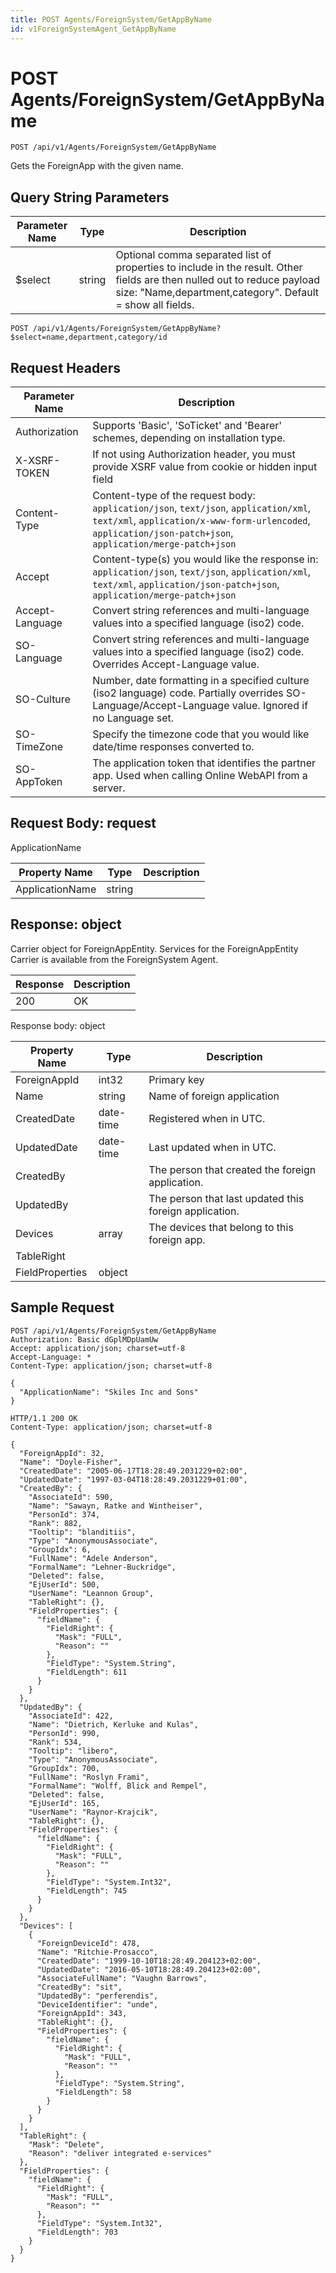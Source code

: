 ```yaml
---
title: POST Agents/ForeignSystem/GetAppByName
id: v1ForeignSystemAgent_GetAppByName
---
```


# POST Agents/ForeignSystem/GetAppByName

```http
POST /api/v1/Agents/ForeignSystem/GetAppByName
```

Gets the ForeignApp with the given name.







## Query String Parameters

| Parameter Name | Type |  Description |
|----------------|------|--------------|
| $select | string |  Optional comma separated list of properties to include in the result. Other fields are then nulled out to reduce payload size: "Name,department,category". Default = show all fields. |

```http
POST /api/v1/Agents/ForeignSystem/GetAppByName?$select=name,department,category/id
```


## Request Headers

| Parameter Name | Description |
|----------------|-------------|
| Authorization  | Supports 'Basic', 'SoTicket' and 'Bearer' schemes, depending on installation type. |
| X-XSRF-TOKEN   | If not using Authorization header, you must provide XSRF value from cookie or hidden input field |
| Content-Type | Content-type of the request body: `application/json`, `text/json`, `application/xml`, `text/xml`, `application/x-www-form-urlencoded`, `application/json-patch+json`, `application/merge-patch+json` |
| Accept         | Content-type(s) you would like the response in: `application/json`, `text/json`, `application/xml`, `text/xml`, `application/json-patch+json`, `application/merge-patch+json` |
| Accept-Language | Convert string references and multi-language values into a specified language (iso2) code. |
| SO-Language | Convert string references and multi-language values into a specified language (iso2) code. Overrides Accept-Language value. |
| SO-Culture | Number, date formatting in a specified culture (iso2 language) code. Partially overrides SO-Language/Accept-Language value. Ignored if no Language set. |
| SO-TimeZone | Specify the timezone code that you would like date/time responses converted to. |
| SO-AppToken | The application token that identifies the partner app. Used when calling Online WebAPI from a server. |

## Request Body: request  

ApplicationName 

| Property Name | Type |  Description |
|----------------|------|--------------|
| ApplicationName | string |  |


## Response: object

Carrier object for ForeignAppEntity.
Services for the ForeignAppEntity Carrier is available from the <see cref="T:SuperOffice.CRM.Services.IForeignSystemAgent">ForeignSystem Agent</see>.

| Response | Description |
|----------------|-------------|
| 200 | OK |

Response body: object

| Property Name | Type |  Description |
|----------------|------|--------------|
| ForeignAppId | int32 | Primary key |
| Name | string | Name of foreign application |
| CreatedDate | date-time | Registered when  in UTC. |
| UpdatedDate | date-time | Last updated when  in UTC. |
| CreatedBy |  | The person that created the foreign application. |
| UpdatedBy |  | The person that last updated this foreign application. |
| Devices | array | The devices that belong to this foreign app. |
| TableRight |  |  |
| FieldProperties | object |  |

## Sample Request

```http!
POST /api/v1/Agents/ForeignSystem/GetAppByName
Authorization: Basic dGplMDpUamUw
Accept: application/json; charset=utf-8
Accept-Language: *
Content-Type: application/json; charset=utf-8

{
  "ApplicationName": "Skiles Inc and Sons"
}
```

```http_
HTTP/1.1 200 OK
Content-Type: application/json; charset=utf-8

{
  "ForeignAppId": 32,
  "Name": "Doyle-Fisher",
  "CreatedDate": "2005-06-17T18:28:49.2031229+02:00",
  "UpdatedDate": "1997-03-04T18:28:49.2031229+01:00",
  "CreatedBy": {
    "AssociateId": 590,
    "Name": "Sawayn, Ratke and Wintheiser",
    "PersonId": 374,
    "Rank": 882,
    "Tooltip": "blanditiis",
    "Type": "AnonymousAssociate",
    "GroupIdx": 6,
    "FullName": "Adele Anderson",
    "FormalName": "Lehner-Buckridge",
    "Deleted": false,
    "EjUserId": 500,
    "UserName": "Leannon Group",
    "TableRight": {},
    "FieldProperties": {
      "fieldName": {
        "FieldRight": {
          "Mask": "FULL",
          "Reason": ""
        },
        "FieldType": "System.String",
        "FieldLength": 611
      }
    }
  },
  "UpdatedBy": {
    "AssociateId": 422,
    "Name": "Dietrich, Kerluke and Kulas",
    "PersonId": 990,
    "Rank": 534,
    "Tooltip": "libero",
    "Type": "AnonymousAssociate",
    "GroupIdx": 700,
    "FullName": "Roslyn Frami",
    "FormalName": "Wolff, Blick and Rempel",
    "Deleted": false,
    "EjUserId": 165,
    "UserName": "Raynor-Krajcik",
    "TableRight": {},
    "FieldProperties": {
      "fieldName": {
        "FieldRight": {
          "Mask": "FULL",
          "Reason": ""
        },
        "FieldType": "System.Int32",
        "FieldLength": 745
      }
    }
  },
  "Devices": [
    {
      "ForeignDeviceId": 478,
      "Name": "Ritchie-Prosacco",
      "CreatedDate": "1999-10-10T18:28:49.204123+02:00",
      "UpdatedDate": "2016-05-10T18:28:49.204123+02:00",
      "AssociateFullName": "Vaughn Barrows",
      "CreatedBy": "sit",
      "UpdatedBy": "perferendis",
      "DeviceIdentifier": "unde",
      "ForeignAppId": 343,
      "TableRight": {},
      "FieldProperties": {
        "fieldName": {
          "FieldRight": {
            "Mask": "FULL",
            "Reason": ""
          },
          "FieldType": "System.String",
          "FieldLength": 58
        }
      }
    }
  ],
  "TableRight": {
    "Mask": "Delete",
    "Reason": "deliver integrated e-services"
  },
  "FieldProperties": {
    "fieldName": {
      "FieldRight": {
        "Mask": "FULL",
        "Reason": ""
      },
      "FieldType": "System.Int32",
      "FieldLength": 703
    }
  }
}
```